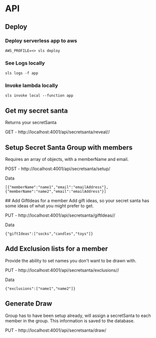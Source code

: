 # API

## Deploy

### Deploy serverless app to aws

```AWS_PROFILE=<> sls deploy```

### See Logs locally

```sls logs -f app```

### Invoke lambda locally

```sls invoke local --function app```

## Get my secret santa
Returns your secretSanta

GET - http://localhost:4001/api/secretsanta/reveal/<name>/<group>

## Setup Secret Santa Group with members
Requires an array of objects, with a memberName and email.

POST - http://localhost:4001/api/secretsanta/setup/<group>

Data
```
[{"memberName":"name1","email":"emailAddress"},{"memberName":"name2","email":"emailAddress"}]
```

## Add GiftIdeas for a member
Add gift ideas, so your secret santa has some ideas of what you might prefer to get.

PUT - http://localhost:4001/api/secretsanta/giftIdeas/<name>/<group>

Data
```
{"giftIdeas":["socks","candles","toys"]}
```

## Add Exclusion lists for a member
Provide the ability to set names you don't want to be drawn with.

PUT - http://localhost:4001/api/secretsanta/exclusions/<name>/<group>

Data
```
{"exclusions":["name1","name2"]}
```

## Generate Draw
Group has to have been setup already, will assign a secretSanta to each member in the group. This information is saved to the database.

PUT - http://localhost:4001/api/secretsanta/draw/<group>
